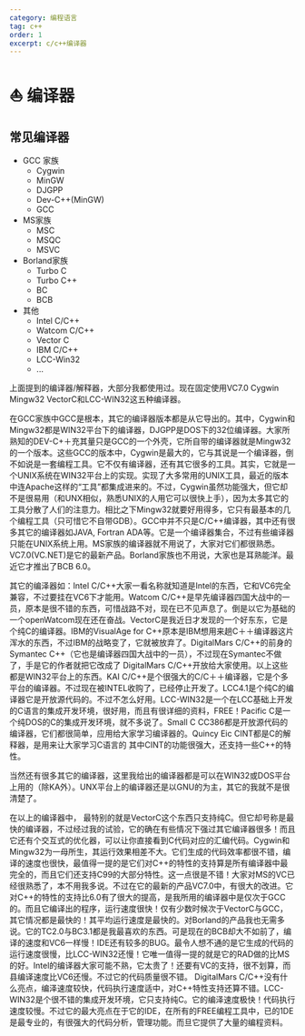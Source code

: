 ```yaml
---
category: 编程语言
tag: c++
order: 1
excerpt: c/c++编译器
---
```

# :boat: 编译器
## 常见编译器
- GCC 家族
    - Cygwin
    - MinGW
    - DJGPP
    - Dev-C++(MinGW)    
    - GCC 
- MS家族
    - MSC
    - MSQC
    - MSVC
- Borland家族
    - Turbo C
    - Turbo C++
    - BC
    - BCB
- 其他
    - Intel C/C++
    - Watcom C/C++
    - Vector C
    - IBM C/C++
    - LCC-Win32
    - ...
    
上面提到的编译器/解释器，大部分我都使用过。现在固定使用VC7.0 Cygwin Mingw32 VectorC和LCC-WIN32这五种编译器。

在GCC家族中GCC是根本，其它的编译器版本都是从它导出的。其中，Cygwin和Mingw32都是WIN32平台下的编译器，DJGPP是DOS下的32位编译器。大家所熟知的DEV-C+＋充其量只是GCC的一个外壳，它所自带的编译器就是Mingw32的一个版本。这些GCC的版本中，Cygwin是最大的，它与其说是一个编译器，倒不如说是一套编程工具。它不仅有编译器，还有其它很多的工具。其实，它就是一个UNIX系统在WIN32平台上的实现。实现了大多常用的UNIX工具，最近的版本中连Apache这样的“工具”都集成进来的。不过，Cygwin虽然功能强大，但它却不是很易用（和UNX相似，熟悉UNIX的人用它可以很快上手），因为太多其它的工具分散了人们的注意力。相比之下Mingw32就要好用得多，它只有最基本的几个编程工具（只可惜它不自带GDB）。GCC中并不只是C/C++编译器，其中还有很多其它的编译器如JAVA, Fortran ADA等。它是一个编译器集合，不过有些编译器只能在UNIX系统上用。MS家族的编译器就不用说了，大家对它们都很熟悉。VC7.0(VC.NET)是它的最新产品。Borland家族也不用说，大家也是耳熟能洋。最近它才推出了BCB 6.0。

其它的编泽器如：Intel C/C++大家一看名称就知道是Intel的东西，它和VC6完全兼容，不过要挂在VC6下才能用。Watcom C/C++是早先编译器四国大战中的一员，原本是很不错的东西，可惜战路不对，现在已不见声息了。倒是以它为基础的一个openWatcom现在还在奋战。VectorC是我近日才发现的一个好东东，它是个纯C的编译器。IBM的VisualAge for C++原本是IBM想用来趟C＋＋编译器这片浑水的东西，不过IBM的战略变了，它就被放弃了。DigitalMars C/C++的前身的Symantec
C++（它也是编译器四国大战中的一员），不过现在Symantec不做了，手是它的作者就把它改成了 DigitalMars C/C++开放给大家使用。以上这些都是WIN32平台上的东西。KAI C/C++是个很强大的C/C＋＋编译器，它是个多平台的编译器。不过现在被INTEL收购了，已经停止开发了。LCC4.1是个纯C的编译器它是开放源代码的。不过不怎么好用。LCC-WIN32是一个在LCC基础上开发的C语言的集成开发环境，很好用，而且有很详细的资料，FREE！Pacific C是一个纯DOS的C的集成开发环境，就不多说了。Small C CC386都是开放源代码的编译器，它们都很简单，应用给大家学习编译器的。Quincy Eic CINT都是C的解释器，是用来让大家学习C语言的 其中CINT的功能很强大，还支持一些C++的特性。

当然还有很多其它的编译器，这里我给出的编译器都是可以在WIN32或DOS平台上用的（除KA外）。UNX平台上的编译器还是以GNU的为主，其它的我就不是很清楚了。

在以上的编译器中， 最特别的就是VectorC这个东西只支持纯C。但它却号称是最快的编译器，不过经过我的试验，它的确在有些情况下强过其它编译器很多！而且它还有个交互式的优化器，可以让你直接看到C代码对应的汇编代码。Cygwin和Mingw32为一母所生，其运行效果相差不大。它们生成的代码效率都很不错，编译的速度也很快，最值得一提的是它们对C++的特性的支持算是所有编译器中最完全的，而且它们还支持C99的大部分特性。这一点很是不错！大家对MS的VC已经很熟悉了，本不用我多说。不过在它的最新的产品VC7.0中，有很大的改进。它对C++的特性的支持比6.0有了很大的提高，是我所用的编译器中是仅次于GCC的。而且它编译出的程序，运行速度很快！仅有少数时候次于VectorC与GCC， 其它情况都是最快的！其平均运行速度是最快的。对Borland的产品我也无需多说。它的TC2.0与BC3.1都是我最喜欢的东西。可是现在的BCB却大不如前了，编译的速度和VC6一样慢！IDE还有较多的BUG。最令人想不通的是它生成的代码的运行速度很慢，比LCC-WIN32还慢！它唯一值得一提的就是它的RAD做的比MS的好。Intel的编译器大家可能不熟，它太贵了！还要有VC的支持，很不划算，而县编译速度比VC6还慢。不过它的代码质量很不错。
DigitalMars C/C++没有什么亮点，编泽速度较快，代码执行速度适中，对C++特性支持还算不错。LCC-WIN32是个很不错的集成开发环境，它只支持纯C。它的编泽速度极快！代码执行速度较慢。不过它的最大亮点在于它的IDE，在所有的FREE编程工具中，已的1DE是最专业的，有很强大的代码分析，管理功能。而旦它提供了大量的编程资料。


